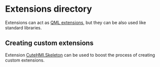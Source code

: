 # Extensions directory

Extensions can act as [QML extensions](http://doc.qt.io/qt-5/qtqml-index.html), but they can be also used like standard libraries.

## Creating custom extensions

Extension [CuteHMI.Skeleton](CuteHMI/Skeleton.0/) can be
used to boost the process of creating custom extensions.
